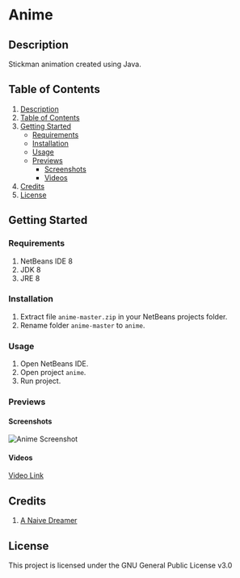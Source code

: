 # Anime

## Description

Stickman animation created using Java.

## Table of Contents

1. [Description](#description)
2. [Table of Contents](#table-of-contents)
3. [Getting Started](#getting-started)
   - [Requirements](#requirements)
   - [Installation](#installation)
   - [Usage](#usage)
   - [Previews](#previews)
     - [Screenshots](#screenshots)
     - [Videos](#videos)
4. [Credits](#credits)
5. [License](#license)

## Getting Started

### Requirements

1. NetBeans IDE 8
2. JDK 8
3. JRE 8

### Installation

1. Extract file ```anime-master.zip``` in your NetBeans projects folder.
2. Rename folder ```anime-master``` to ```anime```.

### Usage

1. Open NetBeans IDE.
2. Open project ```anime```.
3. Run project.

### Previews

#### Screenshots

![Anime Screenshot](https://justanaivedreamer.files.wordpress.com/2019/03/capture3.png)

#### Videos

[Video Link](https://drive.google.com/file/d/1JSDigZJWQVBG2s3I3QWcBbnvOs1g2A7h/view?usp=sharing)

## Credits

1. [A Naive Dreamer](https://github.com/A-Naive-Dreamer)

## License

This project is licensed under the GNU General Public License v3.0
